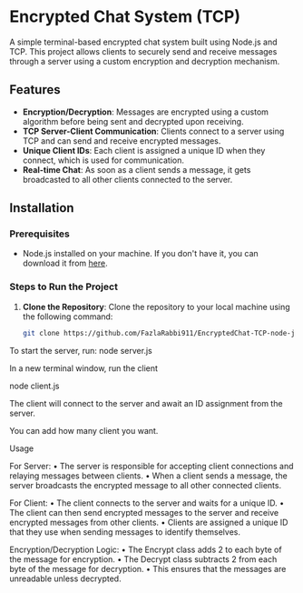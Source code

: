 # Encrypted Chat System (TCP)

A simple terminal-based encrypted chat system built using Node.js and TCP. This project allows clients to securely send and receive messages through a server using a custom encryption and decryption mechanism.

## Features
- **Encryption/Decryption**: Messages are encrypted using a custom algorithm before being sent and decrypted upon receiving.
- **TCP Server-Client Communication**: Clients connect to a server using TCP and can send and receive encrypted messages.
- **Unique Client IDs**: Each client is assigned a unique ID when they connect, which is used for communication.
- **Real-time Chat**: As soon as a client sends a message, it gets broadcasted to all other clients connected to the server.

## Installation

### Prerequisites
- Node.js installed on your machine. If you don't have it, you can download it from [here](https://nodejs.org/).

### Steps to Run the Project

1. **Clone the Repository**:
   Clone the repository to your local machine using the following command:
   ```bash
   git clone https://github.com/FazlaRabbi911/EncryptedChat-TCP-node-js/new/main?filename=README.md

   
To start the server, run:
node server.js

In a new terminal window, run the client 

node client.js

The client will connect to the server and await an ID assignment from the server.

You can add how many client you want.

Usage

For Server:
	•	The server is responsible for accepting client connections and relaying messages between clients.
	•	When a client sends a message, the server broadcasts the encrypted message to all other connected clients.

 For Client:
	•	The client connects to the server and waits for a unique ID.
	•	The client can then send encrypted messages to the server and receive encrypted messages from other clients.
	•	Clients are assigned a unique ID that they use when sending messages to identify themselves.

 Encryption/Decryption Logic:
	•	The Encrypt class adds 2 to each byte of the message for encryption.
	•	The Decrypt class subtracts 2 from each byte of the message for decryption.
	•	This ensures that the messages are unreadable unless decrypted.
